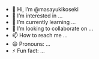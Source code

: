 - 👋 Hi, I’m @masayukikoseki
- 👀 I’m interested in ...
- 🌱 I’m currently learning ...
- 💞️ I’m looking to collaborate on ...
- 📫 How to reach me ...
- 😄 Pronouns: ...
- ⚡ Fun fact: ...

<!---
masayukikoseki/masayukikoseki is a ✨ special ✨ repository because its `README.md` (this file) appears on your GitHub profile.
You can click the Preview link to take a look at your changes.
--->
